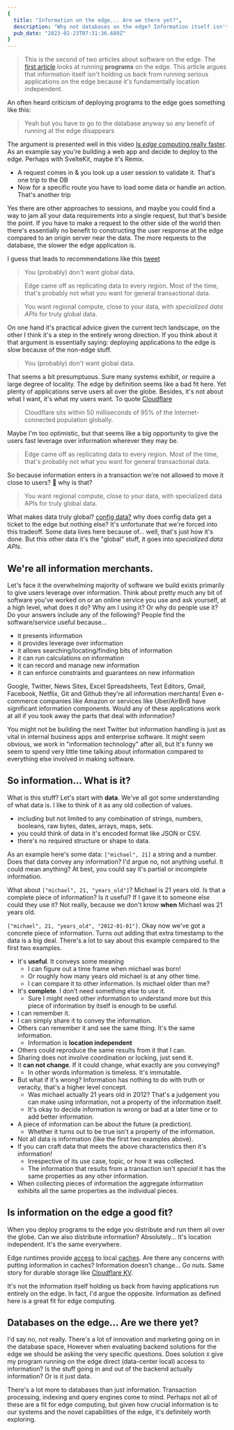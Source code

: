 ```yaml
---
{
  title: "Information on the edge... Are we there yet?",
  description: "Why not databases on the edge? Information itself isn't holding us back from running serious applications on the edge.",
  pub_date: "2023-02-23T07:31:36.689Z"
}
---
```


> This is the second of two articles about software on the edge. The
> [first article](/edge-are-we-there-yet/programs) looks at running **programs**
> on the edge. This article argues that information itself isn't holding us back
> from running serious applications on the edge because it's fundamentally
> location independent.

An often heard criticism of deploying programs to the edge goes something like
this:

> Yeah but you have to go to the database anyway so any benefit of running at
> the edge disappears

The argument is presented well in this video
[Is _edge_ computing really faster](https://youtu.be/yOP5-3_WFus). As an example
say you're building a web app and decide to deploy to the edge. Perhaps with
SvelteKit, maybe it's Remix.

- A request comes in & you look up a user session to validate it. That's one
  trip to the DB
- Now for a specific route you have to load some data or handle an action.
  That's another trip

Yes there are other approaches to sessions, and maybe you could find a way to
jam all your data requirements into a single request, but that's beside the
point. If you have to make a request to the other side of the world then there's
essentially no benefit to constructing the user response at the edge compared to
an origin server near the data. The more requests to the database, the slower
the edge application is.

I guess that leads to recommendations like this
[tweet](https://twitter.com/leeerob/status/1618005723421769735)

> You (probably) don't want global data.

> Edge came off as replicating data to every region. Most of the time, that's
> probably not what you want for general transactional data.

> You want regional compute, close to your data, with _specialized data APIs_
> for truly global data.

On one hand it's practical advice given the current tech landscape, on the other
I think it's a step in the entirely wrong direction. If you think about it that
argument is essentially saying: deploying applications to the edge is slow
because of the non-edge stuff.

> You (probably) don't want global data.

That seems a bit presumptuous. Sure many systems exhibit, or require a large
degree of locality. The edge by definition seems like a bad fit here. Yet plenty
of applications serve users all over the globe. Besides, it's not about what I
want, it's what my users want. To quote
[Cloudflare](https://blog.cloudflare.com/early-hints-performance/)

> Cloudflare sits within 50 milliseconds of 95% of the Internet-connected
> population globally.

Maybe I'm too optimistic, but that seems like a big opportunity to give the
users fast leverage over information wherever they may be.

> Edge came off as replicating data to every region. Most of the time, that's
> probably not what you want for general transactional data.

So because information enters in a transaction we're not allowed to move it
close to users? 🤔 why is that?

> You want regional compute, close to your data, with specialized data APIs for
> truly global data.

What makes data truly global?
[config data?](https://vercel.com/blog/edge-config-public-beta) why does config
data get a ticket to the edge but nothing else? It's unfortunate that we're
forced into this tradeoff. Some data lives here because of... well, that's just
how it's done. But this other data it's the "global" stuff, it goes into
_specialized data APIs_.

## We're all information merchants.

Let's face it the overwhelming majority of software we build exists primarily to
give users leverage over information. Think about pretty much any bit of
software you've worked on or an online service you use and ask yourself, at a
high level, what does it do? Why am I using it? Or why do people use it? Do your
answers include any of the following? People find the software/service useful
because...

- it presents information
- it provides leverage over information
- it allows searching/locating/finding bits of information
- it can run calculations on information
- it can record and manage new information
- it can enforce constraints and guarantees on new information

Google, Twitter, News Sites, Excel Spreadsheets, Text Editors, Gmail, Facebook,
Netflix, Git and Github they're all information merchants! Even e-commerce
companies like Amazon or services like Uber/AirBnB have significant information
components. Would any of these applications work at all if you took away the
parts that deal with information?

You might not be building the next Twitter but information handling is just as
vital in internal business apps and enterprise software. It might seem obvious,
we work in "information technology" after all, but It's funny we seem to spend
very little time talking about information compared to everything else involved
in making software.

## So information... What is it?

What is this stuff? Let's start with **data**. We've all got some understanding
of what data is. I like to think of it as any old collection of values.

- including but not limited to any combination of strings, numbers, booleans,
  raw bytes, dates, arrays, maps, sets.
- you could think of data in it's encoded format like JSON or CSV.
- there's no required structure or shape to data.

As an example here's some data: `["michael", 21]` a string and a number. Does
that data convey any information? I'd argue no, not anything useful. It could
mean anything? At best, you could say it's partial or incomplete information.

What about `["michael", 21, "years_old"]`? Michael is 21 years old. Is that a
complete piece of information? Is it useful? If I gave it to someone else could
they use it? Not really, because we don't know **when** Michael was 21 years
old.

`["michael", 21, "years_old", "2012-01-01"]`. Okay now we've got a concrete
piece of information. Turns out adding that extra timestamp to the data is a big
deal. There's a lot to say about this example compared to the first two
examples.

- It's **useful**. It conveys some meaning
  - I can figure out a time frame when michael was born!
  - Or roughly how many years old michael is at any other time.
  - I can compare it to other information. Is michael older than me?
- It's **complete**. I don't need something else to use it.
  - Sure I might need other information to understand more but this piece of
    information by itself is enough to be useful.
- I can remember it.
- I can simply share it to convey the information.
- Others can remember it and see the same thing. It's the same information.
  - Information is **location independent**
- Others could reproduce the same results from it that I can.
- Sharing does not involve coordination or locking, just send it.
- It **can not change**. If it could change, what exactly are you conveying?
  - In other words information is timeless. It's immutable.
- But what if it's wrong? Information has nothing to do with truth or veracity,
  that's a higher level concept.
  - Was michael actually 21 years old in 2012? That's a judgement you can make
    using information, not a property of the information itself.
  - It's okay to decide information is wrong or bad at a later time or to add
    better information.
- A piece of information can be about the future (a prediction).
  - Whether it turns out to be true isn't a property of the information.
- Not all data is information (like the first two examples above).
- If you can craft data that meets the above characteristics then it's
  information!
  - Irrespective of its use case, topic, or how it was collected.
  - The information that results from a transaction isn't _special_ it has the
    same properties as any other information.
- When collecting pieces of information the aggregate information exhibits all
  the same properties as the individual pieces.

## Is information on the edge a good fit?

When you deploy programs to the edge you distribute and run them all over the
globe. Can we also distribute information? Absolutely... It's location
independent. It's the same everywhere.

Edge runtimes provide [access][cache-api] to local [caches][cf-cache]. Are there
any concerns with putting information in caches? Information doesn't change...
Go nuts. Same story for durable storage like [Cloudflare KV][cf-kv].

It's not the information itself holding us back from having applications run
entirely on the edge. In fact, I'd argue the opposite. Information as defined
here is a great fit for edge computing.

## Databases on the edge... Are we there yet?

I'd say no, not really. There's a lot of innovation and marketing going on in
the database space, However when evaluating backend solutions for the edge we
should be asking the very specific questions. Does solution `X` give my program
running on the edge direct (data-center local) access to information? Is the
stuff going in and out of the backend actually information? Or is it just data.

There's a lot more to databases than just information. Transaction processing,
indexing and query engines come to mind. Perhaps not all of these are a fit for
edge computing, but given how crucial information is to our systems and the
novel capabilities of the edge, it's definitely worth exploring.

[d1]: https://blog.cloudflare.com/introducing-d1/
[lite-fs]: https://fly.io/blog/introducing-litefs/
[cf-cache]: https://developers.cloudflare.com/workers/learning/how-the-cache-works/
[cache-api]: https://developer.mozilla.org/en-US/docs/Web/API/Cache
[cf-kv]: https://developers.cloudflare.com/workers/learning/how-kv-works/
